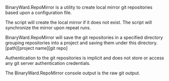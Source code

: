 BinaryWard.RepoMirror is a utility to create local mirror git repositories based upon a configuration file.

The script will create the local mirror if it does not exist.  The script will synchronize the mirror upon repeat runs.

BinaryWard.RepoMirror will save the git repositories in a specified directory grouping repositories into a project and saving them under this directory.
[path]\[project name]\[git repo]

Authentication to the git repositories is implicit and does not store or access any git server authentication credentials.

The BinaryWard.RepoMirror console output is the raw git output.  